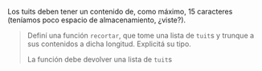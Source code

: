 Los tuits deben tener un contenido de, como máximo, 15 caracteres (teníamos poco espacio de almacenamiento, ¿viste?). 

> Definí una función `recortar`, que tome una lista de `tuit`s y trunque a sus contenidos a dicha longitud. Explicitá su tipo. 
> 
> La función debe devolver una lista de `tuit`s